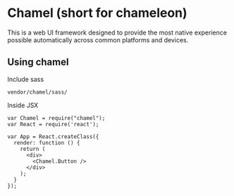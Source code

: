 # Chamel (short for chameleon)

This is a web UI framework designed to provide the most native experience possible automatically across common platforms and devices.

## Using chamel

Include sass

	vendor/chamel/sass/

Inside JSX

	var Chamel = require("chamel");
	var React = require('react');

	var App = React.createClass({
	  render: function () {
	    return (
	      <div>
	      	<Chamel.Button />
	      </div>
	    );
	  }
	});